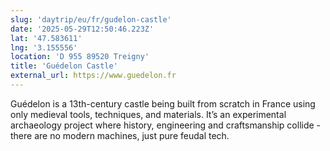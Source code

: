 ```yaml
---
slug: 'daytrip/eu/fr/gudelon-castle'
date: '2025-05-29T12:50:46.223Z'
lat: '47.583611'
lng: '3.155556'
location: 'D 955 89520 Treigny'
title: 'Guédelon Castle'
external_url: https://www.guedelon.fr
---
```

Guédelon is a 13th-century castle being built from scratch in France using only medieval tools, techniques, and materials. It’s an experimental archaeology project where history, engineering and craftsmanship collide - there are no modern machines, just pure feudal tech.

